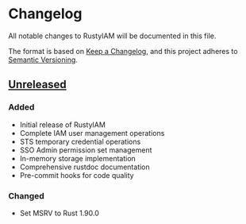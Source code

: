 # Changelog

All notable changes to RustyIAM will be documented in this file.

The format is based on [Keep a Changelog](https://keepachangelog.com/en/1.0.0/),
and this project adheres to [Semantic Versioning](https://semver.org/spec/v2.0.0.html).

## [Unreleased]

### Added
- Initial release of RustyIAM
- Complete IAM user management operations
- STS temporary credential operations
- SSO Admin permission set management
- In-memory storage implementation
- Comprehensive rustdoc documentation
- Pre-commit hooks for code quality

### Changed
- Set MSRV to Rust 1.90.0

[Unreleased]: https://github.com/Lsh0x/AMI.rs/commits/main
